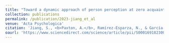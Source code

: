 ```yaml
---
title: "Toward a dynamic approach of person perception at zero acquaintance"
collection: publications
permalink: /publication/2023-jiang_et_al
venue: 'Acta Psychologica'
citation: 'Jiang, S., <b>Paxton, A.</b>, Ramírez-Esparza, N., & García-Sierra, A. (2023). Toward a dynamic approach of person perception at zero acquaintance: Applying recurrence quantification analysis to thin slices. <i>Acta Psychologica</i>, 243, 103886.'
oaurl: 'https://www.sciencedirect.com/science/article/pii/S0001691823000422'
---
```

